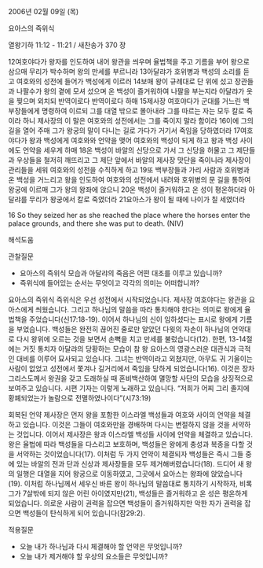 2006년 02월 09일 (목)

요아스의 즉위식



열왕기하 11:12 - 11:21 / 새찬송가 370 장


12여호야다가 왕자를 인도하여 내어 왕관을 씌우며 율법책을 주고 기름을 부어 왕으로 삼으매 무리가 박수하며 왕의 만세를 부르니라 13아달랴가 호위병과 백성의 소리를 듣고 여호와의 성전에 들어가 백성에게 이르러 14보매 왕이 규례대로 단 위에 섰고 장관들과 나팔수가 왕의 곁에 모셔 섰으며 온 백성이 즐거워하여 나팔을 부는지라 아달랴가 옷을 찢으며 외치되 반역이로다 반역이로다 하매 15제사장 여호야다가 군대를 거느린 백부장들에게 명령하여 이르되 그를 대열 밖으로 몰아내라 그를 따르는 자는 모두 칼로 죽이라 하니 제사장의 이 말은 여호와의 성전에서는 그를 죽이지 말라 함이라 16이에 그의 길을 열어 주매 그가 왕궁의 말이 다니는 길로 가다가 거기서 죽임을 당하였더라 17여호야다가 왕과 백성에게 여호와와 언약을 맺어 여호와의 백성이 되게 하고 왕과 백성 사이에도 언약을 세우게 하매 18온 백성이 바알의 신당으로 가서 그 신당을 허물고 그 제단들과 우상들을 철저히 깨뜨리고 그 제단 앞에서 바알의 제사장 맛단을 죽이니라 제사장이 관리들을 세워 여호와의 성전을 수직하게 하고 19또 백부장들과 가리 사람과 호위병과 온 백성을 거느리고 왕을 인도하여 여호와의 성전에서 내려와 호위병의 문 길을 통하여 왕궁에 이르매 그가 왕의 왕좌에 앉으니 20온 백성이 즐거워하고 온 성이 평온하더라 아달랴를 무리가 왕궁에서 칼로 죽였더라 21요아스가 왕이 될 때에 나이가 칠 세였더라 

16 So they seized her as she reached the place where the horses enter the palace grounds, and there she was put to death. (NIV)

해석도움





관찰질문 
- 요아스의 즉위식 모습과 아달랴의 죽음은 어떤 대조를 이루고 있습니까? 
- 즉위식에 들어있는 순서는 무엇이고 각각의 의미는 어떠합니까? 


요아스의 즉위식 
즉위식은 우선 성전에서 시작되었습니다. 제사장 여호야다는 왕관을 요아스에게 씌웠습니다. 그리고 하나님의 말씀을 따라 통치해야 한다는 의미로 왕에게 율법책을 주었습니다(신17:18-19). 이어서 하나님의 신이 임하셨다는 표시로 왕에게 기름을 부었습니다. 백성들은 완전히 끊어진 줄로만 알았던 다윗의 자손이 하나님의 언약대로 다시 왕위에 오르는 것을 보면서 손뼉을 치고 만세를 불렀습니다(12). 한편, 13-14절에는 거짓 통치자 아달랴의 당황하는 모습이 참 왕 요아스의 영광스러운 대관식과 극적인 대비를 이루어 묘사되고 있습니다. 그녀는 반역이라고 외쳤지만, 아무도 귀 기울이는 사람이 없었고 성전에서 쫓겨나 길거리에서 죽임을 당하게 되었습니다(16). 이것은 장차 그리스도께서 왕권을 갖고 도래하실 때 혼비백산하여 멸망할 사단의 모습을 상징적으로 보여주고 있습니다. 시편 기자는 이렇게 노래하고 있습니다. “저희가 어찌 그리 졸지에 황폐되었는가 놀람으로 전멸하였나이다”(시73:19) 

회복된 언약 
제사장은 먼저 왕을 포함한 이스라엘 백성들과 여호와 사이의 언약을 체결하고 있습니다. 이것은 그들이 여호와만을 경배하며 다시는 변절하지 않을 것을 서약하는 것입니다. 이어서 제사장은 왕과 이스라엘 백성들 사이에 언약을 체결하고 있습니다. 왕은 율법에 따라 백성들을 다스리고 보호하며, 백성들은 왕에게 충성과 복종을 다할 것을 서약하는 것이었습니다(17). 이처럼 두 가지 언약이 체결되자 백성들은 즉시 그들 중에 있는 바알의 전과 단과 신상과 제사장들을 모두 제거해버렸습니다(18). 드디어 새 왕의 일행은 대열을 지어 왕궁으로 이동하였고, 그곳에서 요아스는 왕좌에 앉았습니다(19). 이처럼 하나님께서 세우신 바른 왕이 하나님의 말씀대로 통치하기 시작하자, 비록 그가 7살밖에 되지 않은 어린 아이였지만(21), 백성들은 즐거워하고 온 성은 평온하게 되었습니다. 의로운 사람이 권력을 잡으면 백성들이 즐거워하지만 악한 자가 권력을 잡으면 백성들이 탄식하게 되어 있습니다(잠29:2). 


적용질문 
- 오늘 내가 하나님과 다시 체결해야 할 언약은 무엇입니까? 
- 오늘 내가 제거해야 할 우상의 요소들은 무엇입니까?